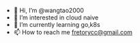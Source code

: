 - 👋 Hi, I’m @wangtao2000
- 👀 I’m interested in cloud naive
- 🌱 I’m currently learning go,k8s
- 📫 How to reach me fretorycc@gmail.com

<!---
wangtao2000/wangtao2000 is a ✨ special ✨ repository because its `README.md` (this file) appears on your GitHub profile.
You can click the Preview link to take a look at your changes.
--->
